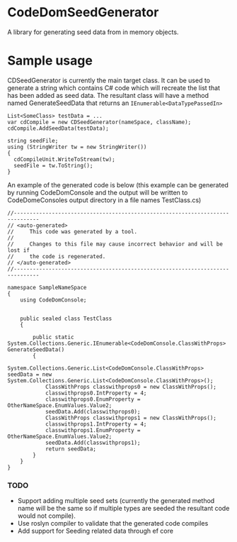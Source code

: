 # CodeDomSeedGenerator
A library for generating seed data from in memory objects.

# Sample usage
CDSeedGenerator is currently the main target class. It can be used to generate a string which contains C# code which will recreate the list that has been added as seed data. The resultant class will have a method named GenerateSeedData that returns an ```IEnumerable<DataTypePassedIn>```

```
List<SomeClass> testData = ...
var cdCompile = new CDSeedGenerator(nameSpace, className);
cdCompile.AddSeedData(testData);

string seedFile;
using (StringWriter tw = new StringWriter())
{
  cdCompileUnit.WriteToStream(tw);
  seedFile = tw.ToString();
}
```
An example of the generated code is below (this example can be generated  by running CodeDomConsole and the output will be written to CodeDomeConsoles output directory in a file names TestClass.cs)
```
//------------------------------------------------------------------------------
// <auto-generated>
//     This code was generated by a tool.
//
//     Changes to this file may cause incorrect behavior and will be lost if
//     the code is regenerated.
// </auto-generated>
//------------------------------------------------------------------------------

namespace SampleNameSpace
{
    using CodeDomConsole;
    
    
    public sealed class TestClass
    {
        
        public static System.Collections.Generic.IEnumerable<CodeDomConsole.ClassWithProps> GenerateSeedData()
        {
            System.Collections.Generic.List<CodeDomConsole.ClassWithProps> seedData = new System.Collections.Generic.List<CodeDomConsole.ClassWithProps>();
            ClassWithProps classwithprops0 = new ClassWithProps();
            classwithprops0.IntProperty = 4;
            classwithprops0.EnumProperty = OtherNameSpace.EnumValues.Value2;
            seedData.Add(classwithprops0);
            ClassWithProps classwithprops1 = new ClassWithProps();
            classwithprops1.IntProperty = 4;
            classwithprops1.EnumProperty = OtherNameSpace.EnumValues.Value2;
            seedData.Add(classwithprops1);
            return seedData;
        }
    }
}
```

### TODO
 * Support adding multiple seed sets (currently the generated method name will be the same so if multiple types are seeded the resultant code would not compile). 
 * Use roslyn compiler to validate that the generated code compiles
 * Add support for Seeding related data through ef core
